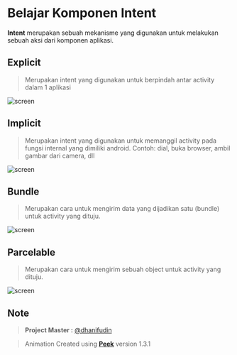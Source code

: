# Belajar Komponen Intent
 **Intent** merupakan sebuah mekanisme yang digunakan untuk melakukan sebuah aksi dari komponen aplikasi.
 
## Explicit
>Merupakan intent yang digunakan untuk berpindah antar activity dalam 1 aplikasi

![screen](https://github.com/sofiull/MyAsset/blob/master/2019-mobile04/Explicit.gif)
## Implicit
>Merupakan intent yang digunakan untuk memanggil activity pada fungsi internal yang dimiliki android. Contoh: dial, buka browser, ambil gambar dari camera, dll

![screen](https://github.com/sofiull/MyAsset/blob/master/2019-mobile04/Implicit.gif)
## Bundle
>Merupakan cara untuk mengirim data yang dijadikan satu (bundle) untuk activity yang dituju.

![screen](https://github.com/sofiull/MyAsset/blob/master/2019-mobile04/Bundle.gif)
## Parcelable
>Merupakan cara untuk mengirim sebuah object untuk activity yang dituju.

![screen](https://github.com/sofiull/MyAsset/blob/master/2019-mobile04/Parcelable.gif)
## Note
>**Project Master :** [@dhanifudin](https://github.com/dhanifudin)

>Animation Created using [**Peek**](https://github.com/phw/peek) version 1.3.1


